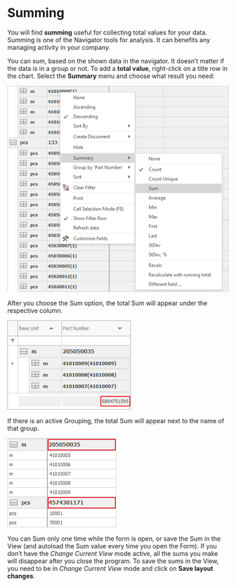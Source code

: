 # Summing

You will find <b>summing</b> useful for collecting total values for your data. Summing is one of the Navigator tools for analysis. It can benefits any managing activity in your company. 

You can sum, based on the shown data in the navigator. It doesn’t matter if the data is in a group or not. To add a <b>total value</b>, right-click on a title row in the chart. Select the <b>Summary</b> menu and choose what result you need:

![Sum](pictures/sum.png) 

After you choose the Sum option, the total Sum will appear under the respective column. 

![Total Sum](pictures/total-sum.png)  

If there is an active Grouping, the total Sum will appear next to the name of that group.

![Group Sum](pictures/sum-group.png)  

You can Sum only one time while the form is open, or save the Sum in the View (and autoload the Sum value every time you open the Form). If you don’t have the *Change Current View* mode active, all the sums you make will disappear after you close the program. To save the sums in the View, you need to be in *Change Current View* mode and click on <b>Save layout changes</b>. 
